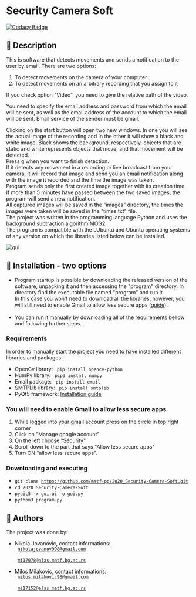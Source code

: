 # Security Camera Soft

[![Codacy Badge](https://api.codacy.com/project/badge/Grade/f405c857b9864b0dafd18d1759c8406a)](https://app.codacy.com/gh/matf-pp/2020_Security-Camera-Soft?utm_source=github.com&utm_medium=referral&utm_content=matf-pp/2020_Security-Camera-Soft&utm_campaign=Badge_Grade_Dashboard)

## :scroll: Description
This is software that detects movements and sends a notification to the user by email. There are two options:
1.  To detect movements on the camera of your computer
2.  To detect movements on an arbitrary recording that you assign to it

If you check option "Video", you need to give the relative path of the video.

You need to specify the email address and password from which the email will be sent, as well as the email address of the account to which the email will be sent. Email service of the sender must be gmail.

Clicking on the start button will open two new windows. In one you will see the actual image of the recording and in the other it will show a black and white image. Black shows the background, respectively, objects that are static and white represents objects that move, and that movement will be detected. <br>
Press <kbd>q</kbd> when you want to finish detection.
<br>
If it detects any movement in a recording or live broadcast from your camera, it will record that image and send you an email notification along with the image it recorded and the time the image was taken. <br>
Program sends only the first created image together with its creation time.<br>
If more than 5 minutes have passed between the two saved images, the program will send a new notification.
<br>
All captured images will be saved in the "images" directory, the times the images were taken will be saved in the "times.txt" file.
<br>
The project was written in the programming language Python and uses the background subtraction algorithm MOG2.
<br>
The program is compatible with the LUbuntu and Ubuntu operating systems of any version on which the libraries listed below can be installed.

![gui](https://github.com/matf-pp/2020_Security-Camera-Soft/blob/master/Screenshots/screen1.jpg)

## :wrench: Installation - two options
*   Program startup is possible by downloading the released version of the software, unpacking it 
and then accessing the "program" directory. In directory find the executable file named "program" and run it. <br>
In this case you won't need to download all the libraries, however, you will still need to enable Gmail
to allow less secure apps ([guide](#you-will-need-to-enable-gmail-to-allow-less-secure-apps)).
<br><br>
*   You can run it manually by downloading all of the requirements bellow and following further steps.<br>

### Requirements
In order to manually start the project you need to have installed different libraries and packages:
*   OpenCv library: <code> pip install opencv-python </code>
*   NumPy library: <code> pip3 install numpy </code>
*   Email package: <code> pip install email </code>
*   SMTPLib library: <code> pip install smtplib </code>
*   PyQt5 framework: [Installation guide](https://gist.github.com/ujjwal96/1dcd57542bdaf3c9d1b0dd526ccd44ff)

### You will need to enable Gmail to allow less secure apps
1.  While logged into your gmail account press on the circle in top right corner
2.  Click on "Manage google account"
3.  On the left choose "Security"
4.  Scroll down to the part that says "Allow less secure apps"
5.  Turn ON "allow less secure apps".

### Downloading and executing
*   <code>git clone <https://github.com/matf-pp/2020_Security-Camera-Soft.git></code><br>
*   <code>cd 2020_Security-Camera-Soft</code><br>
*   <code>pyuic5 -x gui.ui -o gui.py</code><br>
*   <code>python3 program.py</code>

## :e-mail: Authors
The project was done by:
*   Nikola Jovanovic, contact informations: <br>
          <code> <nikolajovanov998@gmail.com> </code> <br>
          <code> <mi17078@alas.matf.bg.ac.rs> </code>

*   Milos Milakovic, contact informations: <br>
          <code> <milos.milakovic98@gmail.com> </code> <br>
          <code> <mi17152@alas.matf.bg.ac.rs> </code>
